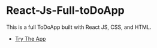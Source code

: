 # React-Js-Full-toDoApp

This is a full ToDoApp built with React JS, CSS, and HTML.
- [Try The App ](https://mohammadshawakha.github.io/React-Js-Full-toDoApp/) 

